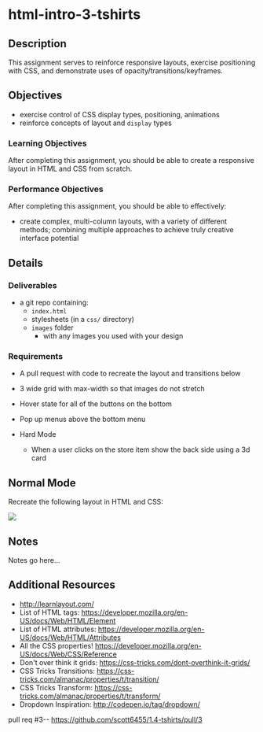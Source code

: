 # html-intro-3-tshirts

## Description

This assignment serves to reinforce responsive layouts, exercise positioning with CSS, and demonstrate uses of opacity/transitions/keyframes.

## Objectives

- exercise control of CSS display types, positioning, animations
- reinforce concepts of layout and `display` types

### Learning Objectives

After completing this assignment, you should be able to create a responsive layout in HTML and CSS from scratch.

### Performance Objectives

After completing this assignment, you should be able to effectively:

- create complex, multi-column layouts, with a variety of different methods; combining multiple approaches to achieve truly creative interface potential

## Details

### Deliverables

- a git repo containing:
    - `index.html`
    - stylesheets (in a `css/` directory)
    - `images` folder
        - with any images you used with your design

### Requirements

- A pull request with code to recreate the layout and transitions below
- 3 wide grid with max-width so that images do not stretch
- Hover state for all of the buttons on the bottom
- Pop up menus above the bottom menu

- Hard Mode
    + When a user clicks on the store item show the back side using a 3d card

## Normal Mode

Recreate the following layout in HTML and CSS:

![](./tshirts.gif)

## Notes

Notes go here...

## Additional Resources

- http://learnlayout.com/
- List of HTML tags: https://developer.mozilla.org/en-US/docs/Web/HTML/Element
- List of HTML attributes: https://developer.mozilla.org/en-US/docs/Web/HTML/Attributes
- All the CSS properties! https://developer.mozilla.org/en-US/docs/Web/CSS/Reference
- Don't over think it grids: https://css-tricks.com/dont-overthink-it-grids/
- CSS Tricks Transitions: https://css-tricks.com/almanac/properties/t/transition/
- CSS Tricks Transform: https://css-tricks.com/almanac/properties/t/transform/
- Dropdown Inspiration: http://codepen.io/tag/dropdown/


pull req #3-- https://github.com/scott6455/1.4-tshirts/pull/3
